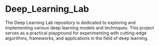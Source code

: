 # Deep_Learning_Lab
The Deep Learning Lab repository is dedicated to exploring and implementing various deep learning models and techniques. This project serves as a practical playground for experimenting with cutting-edge algorithms, frameworks, and applications in the field of deep learning.

